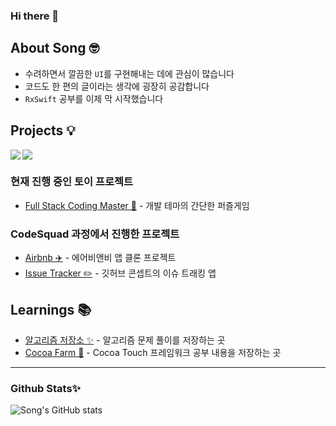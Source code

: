 ### Hi there 👋

## About Song 🤓

- 수려하면서 깔끔한 `UI`를 구현해내는 데에 관심이 많습니다
- 코드도 한 편의 글이라는 생각에 굉장히 공감합니다
- `RxSwift` 공부를 이제 막 시작했습니다

## Projects 💡


<img src="https://img.shields.io/badge/swift-FA7343?style=for-the-badge&logo=swift&logoColor=black" align=left>

<img src="https://img.shields.io/badge/ios-000000?style=for-the-badge&logo=ios&logoColor=white" align=center>

### 현재 진행 중인 토이 프로젝트
- [Full Stack Coding Master 🤖](https://github.com/SinsaStation/FullStackCodingBot) - 개발 테마의 간단한 퍼즐게임

### CodeSquad 과정에서 진행한 프로젝트
- [Airbnb ✈️](https://github.com/eeeesong/airbnb) - 에어비앤비 앱 클론 프로젝트
- [Issue Tracker ✏️](https://github.com/d-h-k/issue-tracker) - 깃허브 콘셉트의 이슈 트래킹 앱

## Learnings 📚

- [알고리즘 저장소 ✨](https://github.com/eeeesong/algorithm) - 알고리즘 문제 풀이를 저장하는 곳
- [Cocoa Farm 🍫](https://github.com/eeeesong/cocoa-farm) - Cocoa Touch 프레임워크 공부 내용을 저장하는 곳

-------

### Github Stats✨

![Song's GitHub stats](https://github-readme-stats.vercel.app/api?username=eeeesong&count_private=true&show_icons=false&theme=cobalt)

<!--
**eeeesong/eeeesong** is a ✨ _special_ ✨ repository because its `README.md` (this file) appears on your GitHub profile.

Here are some ideas to get you started:

- 🔭 I’m currently working on ...
- 🌱 I’m currently learning ...
- 👯 I’m looking to collaborate on ...
- 🤔 I’m looking for help with ...
- 💬 Ask me about ...
- 📫 How to reach me: ...
- 😄 Pronouns: ...
- ⚡ Fun fact: ...
-->
